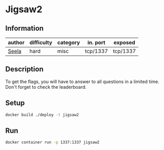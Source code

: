 # Jigsaw2

## Information
| author                     | difficulty | category | in. port | exposed  |
|----------------------------|------------|----------|----------|----------|
| [Seela](https://seela.io/) | hard       | misc     | tcp/1337 | tcp/1337 |

## Description
To get the flags, you will have to answer to all questions in a limited time. Don't forget to check the leaderboard.

## Setup
```bash
docker build ./deploy -t jigsaw2
```

## Run
```bash
docker container run -p 1337:1337 jigsaw2
```